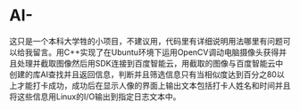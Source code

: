 # AI-
这只是一个本科大学牲的小项目，不建议用，代码里有详细说明用法哪里有问题可以给我留言。用C++实现了在Ubuntu环境下运用OpenCV调动电脑摄像头获得并且处理并截取图像然后用SDK连接到百度智能云，用截取的图像与百度智能云中创建的库AI查找并且返回信息，判断并且筛选信息只有当相似度达到百分之80以上才能打卡成功，成功后在显示人像的界面上输出文本包括打卡人姓名和时间并且将这些信息用Linux的I/O输出到指定日志文本中。
